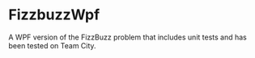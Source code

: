 # FizzbuzzWpf

A WPF version of the FizzBuzz problem that includes unit tests and has been tested on Team City. 
